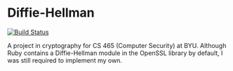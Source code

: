 # Diffie-Hellman
[![Build Status](https://travis-ci.org/mcrossen/diffiehellman.svg?branch=master)](https://travis-ci.org/mcrossen/diffiehellman)

A project in cryptography for CS 465 (Computer Security) at BYU. Although Ruby contains a Diffie-Hellman module in the OpenSSL library by default, I was still required to implement my own.
